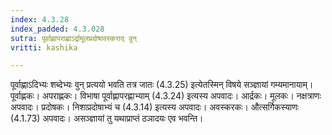 ```yaml
---
index: 4.3.28
index_padded: 4.3.028
sutra: पूर्वाह्णापराह्णाऽर्द्रामूलप्रदोषावस्कराद् वुन्
vritti: kashika

---
```

पूर्वाह्णाऽदिभ्यः शब्देभ्यः वुन् प्रत्ययो भवति तत्र जातः (4.3.25) इत्येतस्मिन् विषये सञ्ज्ञायां गम्यमानायाम्। पूर्वाह्णकः। अपराह्णकः। विभाषा पूर्वाह्णापरह्णाभ्याम् (4.3.24) इत्यस्य अपवादः। आर्द्रकः। मूलकः। नक्षत्राणः अपवादः। प्रदोषकः। निशाप्रदोषाभ्यं च (4.3.14) इत्यस्य अपवादः। अवस्करकः। औत्सर्गिकस्याणः (4.1.73) अपवादः। असञ्ज्ञायां तु यथाप्राप्तं ठञादयः एव भवन्ति।